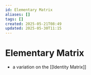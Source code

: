 ```yaml
---
id: Elementary Matrix
aliases: []
tags: []
created: 2025-05-21T08:49
updated: 2025-05-30T11:15
---
```


# Elementary Matrix
- a variation on the [[Identity Matrix]]
